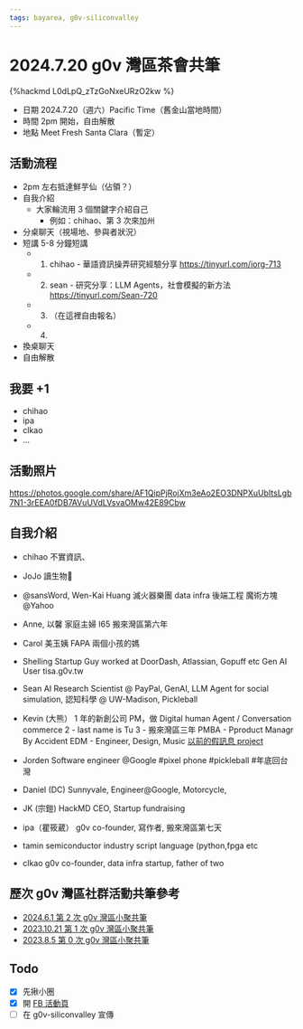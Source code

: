 ```yaml
---
tags: bayarea, g0v-siliconvalley
---
```

# 2024.7.20 g0v 灣區茶會共筆
{%hackmd L0dLpQ_zTzGoNxeURzO2kw %}

- 日期 2024.7.20（週六）Pacific Time（舊金山當地時間）
- 時間 2pm 開始，自由解散
- 地點 Meet Fresh Santa Clara（暫定）

## 活動流程

- 2pm 左右抵達鮮芋仙（佔領？）
- 自我介紹
    - 大家輪流用 3 個關鍵字介紹自己
        - 例如：chihao、第 3 次來加州
- 分桌聊天（視場地、參與者狀況）
- 短講 5-8 分鐘短講
    - 1. chihao - 華語資訊操弄研究經驗分享  https://tinyurl.com/iorg-713
    - 2. sean - 研究分享：LLM Agents，社會模擬的新方法
https://tinyurl.com/Sean-720
    - 3. （在這裡自由報名）
    - 4.
- 換桌聊天
- 自由解散



## 我要 +1

- chihao
- ipa 
- clkao
- ...


## 活動照片

https://photos.google.com/share/AF1QipPjRojXm3eAo2EO3DNPXuUbItsLgb7N1-3rEEA0fDB7AVuUVdLVsvaOMw42E89Cbw

## 自我介紹
- chihao
不實資訊、

- JoJo
讀生物🐁

- @sansWord, Wen-Kai Huang
滅火器樂團
data infra 後端工程
魔術方塊
@Yahoo

- Anne, 以馨
家庭主婦
I65
搬來灣區第六年

- Carol
美玉姨
FAPA
兩個小孩的媽

- Shelling
Startup Guy worked at DoorDash, Atlassian, Gopuff etc
Gen AI User
tisa.g0v.tw

- Sean
AI Research Scientist @ PayPal, 
GenAI, 
LLM Agent for social simulation,
認知科學 @ UW-Madison, 
Pickleball

- Kevin (大熊）
1 年的新創公司 PM，做 Digital human Agent / Conversation commerce 
2 - last name is Tu
3 - 搬來灣區三年
PMBA - Pproduct Managr By Accident 
EDM - Engineer, Design, Music
[以前的假訊息 project](
https://github.com/jkevintu/is-this-fake-news)

- Jorden
Software engineer @Google
#pixel phone #pickleball #年底回台灣

- Daniel (DC)
Sunnyvale, Engineer@Google, Motorcycle,

- JK (宗鎧)
HackMD CEO, Startup fundraising

- ipa（瞿筱葳）
g0v co-founder, 寫作者, 搬來灣區第七天

- tamin
semiconductor industry
script language (python,fpga etc

- clkao
g0v co-founder, data infra startup, father of two

## 歷次 g0v 灣區社群活動共筆參考

- [2024.6.1 第 2 次 g0v 灣區小聚共筆](https://g0v.hackmd.io/@bayarea/B10xaAzE0)
- [2023.10.21 第 1 次 g0v 灣區小聚共筆](https://g0v.hackmd.io/2nJV8dQHQ4u_R_I7Rll0fA)
- [2023.8.5 第 0 次 g0v 灣區小聚共筆](https://g0v.hackmd.io/@bayarea/HJYLUbijh)

## Todo

- [x] 先揪小圈
- [x] 開 [FB 活動頁](https://facebook.com/events/s/720-g0v-%E7%81%A3%E5%8D%80%E5%B0%8F%E8%8C%B6%E6%9C%83/1148940942822775/)
- [ ] 在 g0v-siliconvalley 宣傳
